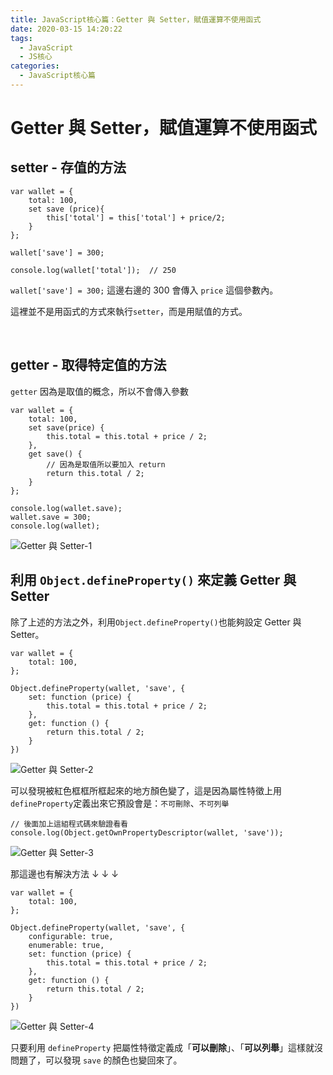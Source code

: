 ```yaml
---
title: JavaScript核心篇：Getter 與 Setter，賦值運算不使用函式
date: 2020-03-15 14:20:22
tags:
  - JavaScript
  - JS核心
categories: 
  - JavaScript核心篇
---
```



# Getter 與 Setter，賦值運算不使用函式

## setter - 存值的方法

```
var wallet = {
	total: 100,
	set save (price){
        this['total'] = this['total'] + price/2;
	}
};

wallet['save'] = 300;

console.log(wallet['total']);  // 250
```

`wallet['save'] = 300;` 這邊右邊的 300 會傳入 `price` 這個參數內。

這裡並不是用函式的方式來執行`setter`，而是用賦值的方式。

<!--more-->
<br>

## getter - 取得特定值的方法

`getter` 因為是取值的概念，所以不會傳入參數

```
var wallet = {
    total: 100,
    set save(price) {
    	this.total = this.total + price / 2;
    },
    get save() {
        // 因為是取值所以要加入 return
    	return this.total / 2;
    }
};

console.log(wallet.save);
wallet.save = 300;
console.log(wallet);
```

![Getter 與 Setter-1](https://firebasestorage.googleapis.com/v0/b/cheetoblog-8edf4.appspot.com/o/JS%EF%BC%9A%E6%A0%B8%E5%BF%83%E7%AF%87%2Fgetter%E8%88%87setter-1.jpg?alt=media&token=99a805f6-ec8f-460f-9019-ff8ead5275b6)



## 利用 `Object.defineProperty()` 來定義 Getter 與 Setter 

除了上述的方法之外，利用`Object.defineProperty()`也能夠設定 Getter 與 Setter。

```
var wallet = {
    total: 100,
};

Object.defineProperty(wallet, 'save', {
    set: function (price) {
    	this.total = this.total + price / 2;
    },
    get: function () {
    	return this.total / 2;
    }
})
```

![Getter 與 Setter-2](https://firebasestorage.googleapis.com/v0/b/cheetoblog-8edf4.appspot.com/o/JS%EF%BC%9A%E6%A0%B8%E5%BF%83%E7%AF%87%2Fgetter%E8%88%87setter-2.jpg?alt=media&token=a89070aa-ab15-4a7e-a759-b422cf5e2d9b)

可以發現被紅色框框所框起來的地方顏色變了，這是因為屬性特徵上用`defineProperty`定義出來它預設會是：`不可刪除`、`不可列舉`

```
// 後面加上這組程式碼來驗證看看
console.log(Object.getOwnPropertyDescriptor(wallet, 'save'));
```

![Getter 與 Setter-3](https://firebasestorage.googleapis.com/v0/b/cheetoblog-8edf4.appspot.com/o/JS%EF%BC%9A%E6%A0%B8%E5%BF%83%E7%AF%87%2Fgetter%E8%88%87setter-3.jpg?alt=media&token=7e1d677a-0313-43f4-91d9-019037046e29)


那這邊也有解決方法 ↓ ↓ ↓

```
var wallet = {
    total: 100,
};

Object.defineProperty(wallet, 'save', {
    configurable: true,
    enumerable: true,
    set: function (price) {
    	this.total = this.total + price / 2;
    },
    get: function () {
    	return this.total / 2;
    }
})
```

![Getter 與 Setter-4](https://firebasestorage.googleapis.com/v0/b/cheetoblog-8edf4.appspot.com/o/JS%EF%BC%9A%E6%A0%B8%E5%BF%83%E7%AF%87%2Fgetter%E8%88%87setter-4.jpg?alt=media&token=312a2b6c-a031-4c92-9e58-1907b1f638e0)

只要利用 `defineProperty` 把屬性特徵定義成「**可以刪除**」、「**可以列舉**」這樣就沒問題了，可以發現 `save` 的顏色也變回來了。